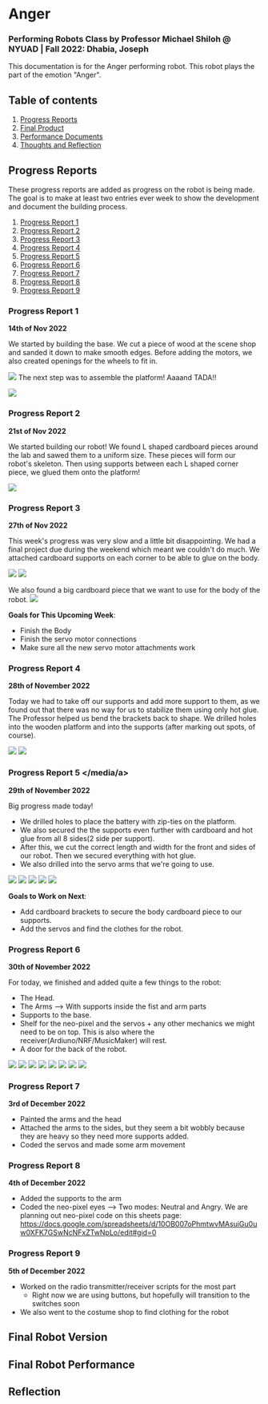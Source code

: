 # Anger
### Performing Robots Class by Professor Michael Shiloh @ NYUAD | Fall 2022: Dhabia, Joseph 

This documentation is for the Anger performing robot. This robot plays the part of the emotion "Anger". 


## Table of contents
1. [Progress Reports](#ProgressReports)
2. [Final Product](#Final)
3. [Performance Documents](#Performace)
4. [Thoughts and Reflection](#FinalReflection)


## Progress Reports <a name="ProgressReports"></a>
These progress reports are added as progress on the robot is being made. The goal is to make at least two entries ever week to show the development and document the building process. 

1. [Progress Report 1](#report1)
2. [Progress Report 2](#report2)
3. [Progress Report 3](#report3)
4. [Progress Report 4](#report4)
5. [Progress Report 5](#report5)
6. [Progress Report 6](#report6)
7. [Progress Report 7](#report7)
8. [Progress Report 8](#report8)
9. [Progress Report 9](#report9)




### Progress Report 1 <a name="report1"></a>

**14th of Nov 2022**

We started by building the base. We cut a piece of wood at the scene shop and sanded it down to make smooth edges. Before adding the motors, we also created openings for the wheels to fit in.

![](/media/platform1.png)
The next step was to assemble the platform! Aaaand TADA!!

![](/media/platform2.png)

### Progress Report 2 <a name="report2"></a>

**21st of Nov 2022**

We started building our robot! We found L shaped cardboard pieces around the lab and sawed them to a uniform size. These pieces will form our robot's skeleton. Then using supports between each L shaped corner piece, we glued them onto the platform! 

![](/media/skeleton1.png)

### Progress Report 3 <a name="report3"></a>

**27th of Nov 2022**

This week's progress was very slow and a little bit disappointing. We had a final project due during the weekend which meant we couldn't do much. We attached cardboard supports on each corner to be able to glue on the body.

![](/media/supports1.jpeg)
![](/media/supports2.jpeg)

We also found a big cardboard piece that we want to use for the body of the robot. 
![](/media/body1.jpeg)

**Goals for This Upcoming Week**:
- Finish the Body
- Finish the servo motor connections
- Make sure all the new servo motor attachments work

### Progress Report 4 <a name="report4"></a>

**28th of November 2022**

Today we had to take off our supports and add more support to them, as we found out that there was no way for us to stabilize them using only hot glue. The Professor helped us bend the brackets back to shape. We drilled holes into the wooden platform and into the supports (after marking out spots, of course).

![](/media/brackets1.jpeg)
![](/brackets2.jpeg)

### Progress Report 5 <a name="report5"></media/a>

**29th of November 2022**

Big progress made today! 
- We drilled holes to place the battery with zip-ties on the platform. 
- We also secured the the supports even further with cardboard and hot glue from all 8 sides(2 side per support). 
- After this, we cut the correct length and width for the front and sides of our robot. Then we secured everything with hot glue.
- We also drilled into the servo arms that we're going to use.

![](/media/batterpack.jpeg)
![](/media/supports3.jpeg)
![](/media/measuring.jpeg)
![](/media/bottombody.jpeg)
![](/media/servoarmdrill.jpeg)


**Goals to Work on Next**:
- Add cardboard brackets to secure the body cardboard piece to our supports.
- Add the servos and find the clothes for the robot.

### Progress Report 6 <a name="report6"></a>

**30th of November 2022**

For today, we finished and added quite a few things to the robot: 
- The Head.
- The Arms --> With supports inside the fist and arm parts
- Supports to the base.
- Shelf for the neo-pixel and the servos + any other mechanics we might need to be on top. This is also where the receiver(Ardiuno/NRF/MusicMaker) will rest.
- A door for the back of the robot.

![](/media/angerbody1.jpeg)
![](/media/angerbody2.jpeg)
![](/media/arm1.jpeg)
![](/media/arm2.jpeg)
![](/media/head2.jpeg)
![](/media/velcro1.jpeg)
![](/media/supportsplatform.jpeg)
![](/media/servotest.jpeg)

### Progress Report 7 <a name="report7"></a>

**3rd of December 2022**
- Painted the arms and the head
- Attached the arms to the sides, but they seem a bit wobbly because they are heavy so they need more supports added.
- Coded the servos and made some arm movement

### Progress Report 8 <a name="report8"></a>
**4th of December 2022**
- Added the supports to the arm
- Coded the neo-pixel eyes --> Two modes: Neutral and Angry. We are planning out neo-pixel code on this sheets page: https://docs.google.com/spreadsheets/d/10OB007oPhmtwvMAsuiGu0uw0XFK7GSwNcNFxZTwNpLo/edit#gid=0

### Progress Report 9 <a name="report9"></a>

**5th of December 2022**
- Worked on the radio transmitter/receiver scripts for the most part
  - Right now we are using buttons, but hopefully will transition to the switches soon
- We also went to the costume shop to find clothing for the robot

## Final Robot Version <a name="Final"></a>


## Final Robot Performance <a name="Performance"></a>

## Reflection <a name="FinalReflection"></a>


